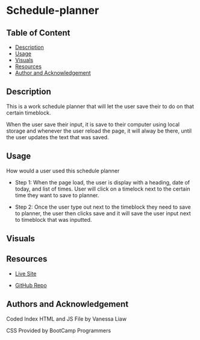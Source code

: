 # Schedule-planner

## Table of Content 

- [Description](#description)
- [Usage](#usage)
- [Visuals](#visuals)
- [Resources](#resources)
- [Author and Acknowledgement](#author-and-acknowledgement)

## Description 

This is a work schedule planner that will let the user save their to do on that certain timeblock.

When the user save their input, it is save to their computer using local storage and whenever the user reload the page, it will alway be there, until the user updates the text that was saved.

## Usage 

How would a user used this schedule planner 

- Step 1: When the page load, the user is display with a heading, date of today, and list of times. User will click on a timelock next to the certain time they want to save to planner.

- Step 2: Once the user type out next to the timeblock they need to save to planner, the user then clicks save and it will save the user input next to timeblock that was inputted.

## Visuals 

## Resources 

- [Live Site](https://vanessaliaw021.github.io/schedule-planner/)

- [GitHub Repo](https://github.com/VanessaLiaw021/schedule-planner)

## Authors and Acknowledgement

Coded Index HTML and JS File by Vanessa Liaw

CSS Provided by BootCamp Programmers